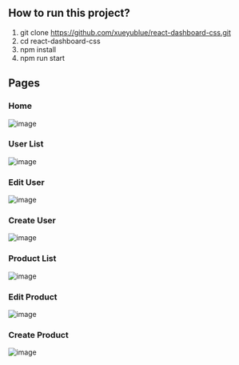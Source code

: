 ## How to run this project?
1. git clone https://github.com/xueyublue/react-dashboard-css.git
2. cd react-dashboard-css
3. npm install
4. npm run start

## Pages
### Home
![image](https://user-images.githubusercontent.com/18031774/229260470-48829cd3-6f8a-4490-a17f-5feb8dd21dd9.png)

### User List
![image](https://user-images.githubusercontent.com/18031774/229260515-68b28ee9-e345-4ab9-a711-dd166d054720.png)

### Edit User
![image](https://user-images.githubusercontent.com/18031774/229260506-6bff6d4f-0eb1-4446-b101-18ba7ee439a7.png)

### Create User
![image](https://user-images.githubusercontent.com/18031774/229260538-14c3703a-167b-4928-a3dc-d9a03e64dea1.png)

### Product List
![image](https://user-images.githubusercontent.com/18031774/229260562-aa670288-489b-4bca-992d-120ab66b1517.png)

### Edit Product
![image](https://user-images.githubusercontent.com/18031774/229260572-c94ae99c-4783-48a7-8315-56ee89c39a5e.png)

### Create Product
![image](https://user-images.githubusercontent.com/18031774/229260581-bd17bdd2-3493-49f4-b973-a115ac136b8c.png)
